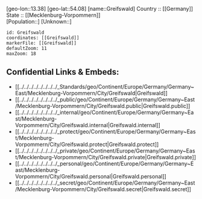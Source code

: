 ﻿---
location: [54.08,13.38] 
mapzoom: [7,12] 
mapmarker: city 
type: City
tags:
- geo/City


SpocWebEntityId: 30566
isDeleted: false
confidential: public

---
[geo-lon::13.38] 
[geo-lat::54.08] 
[name::Greifswald] 
Country :: [[Germany]]  
State :: [[Mecklenburg-Vorpommern]]  
[Population::] 
[Unknown::] 


```leaflet
id: Greifswald
coordinates: [[Greifswald]] 
markerFile: [[Greifswald]] 
defaultZoom: 11 
maxZoom: 18
```


## Confidential Links & Embeds: 
- [[../../../../../../../../_Standards/geo/Continent/Europe/Germany/Germany~East/Mecklenburg-Vorpommern/City/Greifswald|Greifswald]] 
- [[../../../../../../../../_public/geo/Continent/Europe/Germany/Germany~East/Mecklenburg-Vorpommern/City/Greifswald.public|Greifswald.public]] 
- [[../../../../../../../../_internal/geo/Continent/Europe/Germany/Germany~East/Mecklenburg-Vorpommern/City/Greifswald.internal|Greifswald.internal]] 
- [[../../../../../../../../_protect/geo/Continent/Europe/Germany/Germany~East/Mecklenburg-Vorpommern/City/Greifswald.protect|Greifswald.protect]] 
- [[../../../../../../../../_private/geo/Continent/Europe/Germany/Germany~East/Mecklenburg-Vorpommern/City/Greifswald.private|Greifswald.private]] 
- [[../../../../../../../../_personal/geo/Continent/Europe/Germany/Germany~East/Mecklenburg-Vorpommern/City/Greifswald.personal|Greifswald.personal]] 
- [[../../../../../../../../_secret/geo/Continent/Europe/Germany/Germany~East/Mecklenburg-Vorpommern/City/Greifswald.secret|Greifswald.secret]] 
